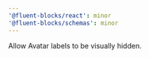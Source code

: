 ```yaml
---
'@fluent-blocks/react': minor
'@fluent-blocks/schemas': minor
---
```


Allow Avatar labels to be visually hidden.
